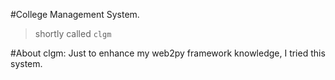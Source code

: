 #College Management System.
  >shortly called ``clgm``
  
#About clgm:
Just to enhance my web2py framework knowledge, I tried this system.

